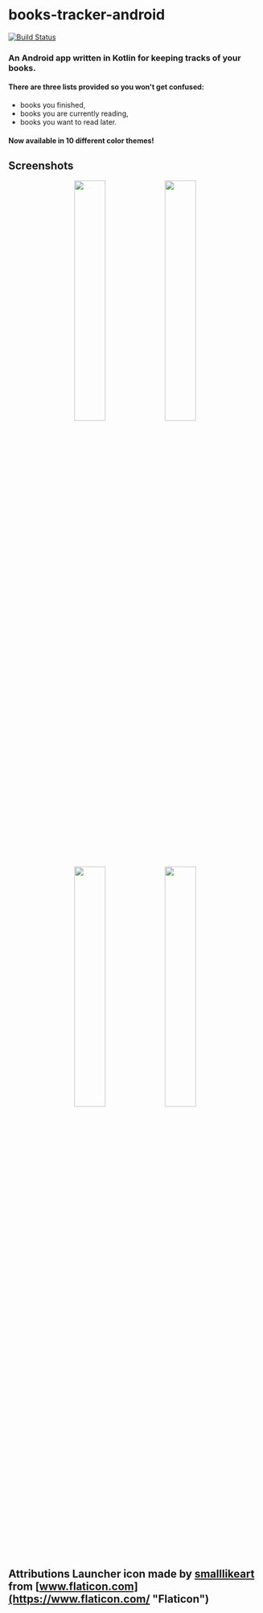 # books-tracker-android   
[![Build Status](https://git-drone.mateusz.ovh/api/badges/mateusz-bak/books-tracker-android/status.svg)](https://git-drone.mateusz.ovh/mateusz-bak/books-tracker-android)  
  
### An Android app written in Kotlin for keeping tracks of your books.  
#### There are three lists provided so you won't get confused:  
- books you finished,  
- books you are currently reading,  
- books you want to read later.
#### Now available in 10 different color themes!  
  
## Screenshots  
<p align='center'>  
 <img src='https://raw.githubusercontent.com/mateusz-bak/books-tracker-android/master/doc/images/screenshot-finished.png' width='35%'/>  
 <img src='https://raw.githubusercontent.com/mateusz-bak/books-tracker-android/master/doc/images/screenshot-in-progress.png' width='35%'/>  
  
 <img src='https://raw.githubusercontent.com/mateusz-bak/books-tracker-android/master/doc/images/screenshot-to-read.png' width='35%'/>  
 <img src='https://raw.githubusercontent.com/mateusz-bak/books-tracker-android/master/doc/images/screenshot-add-book.png' width='35%'/>  
</p>  
  
## Attributions Launcher icon made by [smalllikeart](https://www.flaticon.com/authors/smalllikeart "smalllikeart") from [www.flaticon.com](https://www.flaticon.com/ "Flaticon")
